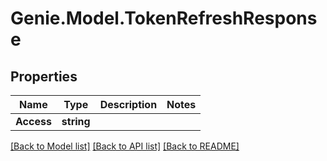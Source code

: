 # Genie.Model.TokenRefreshResponse

## Properties

Name | Type | Description | Notes
------------ | ------------- | ------------- | -------------
**Access** | **string** |  | 

[[Back to Model list]](../README.md#documentation-for-models) [[Back to API list]](../README.md#documentation-for-api-endpoints) [[Back to README]](../README.md)

